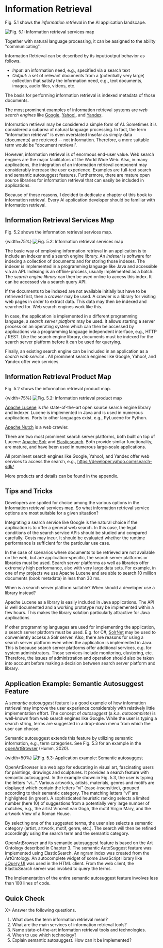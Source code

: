 
# Information Retrieval



Fig. 5.1 shows the *information retrieval* in the AI application landscape. 

![Fig. 5.1: Information retrieval services map](images/AI_landscape-NLP.png)

Together with natural language processing, it can be assigned to the ability "communicating". 


Information Retrieval can be described by its input/output behavior as follows.

- *Input*: an information need, e.g., specified via a search text
- *Output*: a set of relevant documents from a (potentially very large) collection that satisfy the information need, e.g., text documents, images, audio files, videos, etc.

The basis for performing information retrieval is indexed metadata of those documents. 

The most prominent examples of information retrieval systems are *web search engines* like [Google](https://www.google.com), [Yahoo!](https://www.yahoo.com/), and [Yandex](https://www.yandex.com/). 

Information retrieval may be considered a simple form of AI. Sometimes it is considered a subarea of natural language processing. In fact, the term "information retrieval" is even overstated insofar as simply data (documents) are retrieved -- not information. Therefore, a more suitable term would be "document retrieval". 

However, information retrieval is of enormous end-user value. Web search engines are the major facilitators of the World Wide Web. Also, in many applications, the integration of an information retrieval component may considerably increase the user experience. Examples are full-text search and semantic autosuggest features. Furthermore, there are mature open source libraries for information retrieval that can easily be included in applications. 

Because of those reasons, I decided to dedicate a chapter of this book to information retrieval. Every AI application developer should be familiar with information retrieval. 



## Information Retrieval Services Map

Fig. 5.2 shows the information retrieval services map. 

{width=75%}
![Fig. 5.2: Information retrieval services map](images/Information_Retrieval_SM.png)


The basic way of employing information retrieval in an application is to include an indexer and a search engine library. An *indexer* is software for indexing a collection of documents and for storing those indexes. The indexer is implemented in a programming language like Java and accessible via an API. Indexing is an offline-process, usually implemented as a batch. The *search engine library* can then be used online to access this index. It can be accessed via a search query API. 

If the documents to be indexed are not available initially but have to be retrieved first, then a *crawler* may be used. A crawler is a library for visiting web pages in order to extract data. This data may then be indexed and searched for. Web search engines work like this.

In case, the application is implemented in a different programming language, a *search server platform* may be used. It allows starting a server process on an operating system which can then be accessed by applications via a programming language independent interface, e.g., HTTP / REST. Like the search engine library, documents must be indexed for the search server platform before it can be used for querying. 

Finally, an existing search engine can be included in an application as a *search web service* . All prominent search engines like Google, Yahoo!, and Yandex offer web services.


## Information Retrieval Product Map

Fig. 5.2 shows the information retrieval product map. 

{width=75%}
![Fig. 5.2: Information retrieval product map](images/Information_Retrieval_PM.png)

[Apache Lucene](https://lucene.apache.org/) is *the* state-of-the-art open source search engine library and indexer. Lucene is implemented in Java and is used in numerous applications. Ports to other languages exist, e.g., PyLucene for Python.

[Apache Nutch](http://nutch.apache.org/) is a web crawler.

There are two most prominent search server platforms, both built on top of Lucene: [Apache Solr](https://lucene.apache.org/solr/) and [Elasticsearch](https://www.elastic.co/products/elasticsearch). Both provide similar functionality, are mature, and have been used in numerous large-scale applications. 

All prominent search engines like Google, Yahoo!, and Yandex offer web services to access the search, e.g., https://developer.yahoo.com/search-sdk/ 

More products and details can be found in the appendix.


## Tips and Tricks

Developers are spoiled for choice among the various options in the information retrieval services map. 
So what information retrieval service options are most suitable for a given situation?

Integrating a search service like Google is the natural choice if the application is to offer a general web search. 
In this case, the legal conditions of the search service APIs should be studied and compared carefully. Costs may incur. It should be evaluated whether the runtime performance is sufficient for the particular use case.

In the case of scenarios where documents to be retrieved are not available on the web, but are application-specific, the search server platforms or libraries must be used.
Search server platforms as well as libraries offer extremely high performance, also with very large data sets. For example, in one of my projects we use Apache Lucene and are able to search 10 million documents (book metadata) in less than 30 ms. 

When is a search server platform suitable? When should a developer use a library instead?

Apache Lucene as a library is easily included in Java applications. The API is well documented and a working prototype may be implemented within a few hours. This makes the library solution particularly attractive for Java applications.

If other programming languages are used for implementing the application, a search server platform must be used. E.g. for C#, [SolrNet](https://github.com/mausch/SolrNet) may be used to conveniently access a Solr server. 
Also, there are reasons for using a search server platform even when the application is implemented in Java. This is because search server platforms offer additional services, e.g. for system administrators. Those services include monitoring, clustering, etc. Therefore, the issues of administration and operation should also be taken into account before making a decision between search server platform and library. 




## Application Example: Semantic Autosuggest Feature

A *semantic autosuggest* feature is a good example of how information retrieval may improve the user experience considerably with relatively little implementation effort.
The concept of *autosuggest* (a.k.a. *autocomplete*) is well-known from web search engines like Google. While the user is typing a search string, terms are suggested in a drop-down menu from which the user can choose.

Semantic autosuggest extends this feature by utilizing semantic information, e.g.,  term categories. 
See Fig. 5.3 for an example in the [openArtBrowser](https://openartbrowser.org) (Humm, 2020).

{width=50%}
![Fig. 5.3: Application example: Semantic autosuggest](images/Semantic_AutoSuggest.png)

OpenArtBrowser is a web app for educating in visual art, fascinating users for paintings, drawings and sculptures. It provides a search feature with semantic autosuggest. 
In the example shown in Fig. 5.3, the user is typing the letters “vi…”. Various artworks, artists, materials, genres and motifs are displayed which contain the letters “vi” (case-insensitive), grouped according to their semantic category. The matching letters “vi” are highlighted (in green). A sophisticated heuristic ranking selects a limited number (here 10) of suggestions from a potentially very large number of matches, e.g., the artist Vincent van Gogh, the motif Virgin Mary, and the artwork View of a Roman House. 
 
By selecting one of the suggested terms, the user also selects a semantic category (artist, artwork, motif, genre, etc.). The search will then be refined accordingly using the search term and the semantic category. 

OpenArtBrowser and its semantic autosuggest feature is based on the Art Ontology described in Chapter 3. 
The semantic AutoSuggest feature was implemented using ElasticSearch. An ngram index was created from the ArtOntology. An autocomplete widget of  some JavaScript library like [JQuery UI](https://jqueryui.com/autocomplete/)  was used in the HTML client. From the web client, the ElasticSearch server was invoked to query the terms.

The  implementation of the entire semantic autosuggest feature involves less than 100 lines of code. 





## Quick Check


X> Answer the following questions.

1. What does the term information retrieval mean?
1. What are the main services of information retrieval tools?
1. Name state-of-the-art information retrieval tools and technologies.
2. When to use which technology?
3. Explain semantic autosuggest. How can it be implemented?
